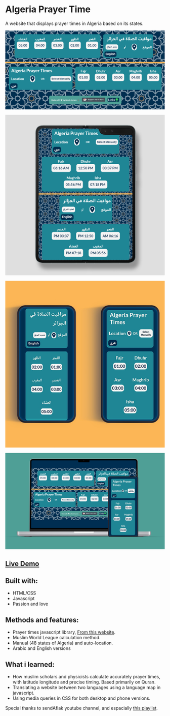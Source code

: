 # Algeria Prayer Time
A website that displays prayer times in Algeria based on its states.

![Desktop version 1](https://github.com/Zalamit13/PrayerTime/blob/main/Resources/prayertimes%20desktop%20version.png?raw=true)

![Tab version 1](https://github.com/Zalamit13/PrayerTime/blob/main/Resources/Galaxy%20Fold%20Tablet%20mockup.jpg?raw=true)

![phone version 1](https://github.com/Zalamit13/PrayerTime/blob/main/Resources/phone%20mockup.jpg?raw=true)

![Laptop + phone mockup](https://github.com/Zalamit13/PrayerTime/blob/main/Resources/laptop%20and%20phone%20mockups.jpg?raw=true)

## [Live Demo](https://algprayertimes.netlify.app)

## Built with:
+ HTML/CSS
+ Javascript
+ Passion and love

## Methods and features:
+ Prayer times javascript library, [From this website](http://praytimes.org).
+ Muslim World League calculation method.
+ Manual (48 states of Algeria) and auto-location.
+ Arabic and English versions

## What i learned:
+ How muslim scholars and physicists calculate accurately prayer times, with latitude longitude and precise timing. Based primarily on Quran.
+ Translating a website between two languages using a language map in javascript.
+ Using media queries in CSS for both desktop and phone versions.


Special thanks to sendAflak youtube channel, and espacially [this playlist](https://www.youtube.com/playlist?list=PLBcnevHtxGPF9u4yTu0uzCqRUCiRqXQc8).
